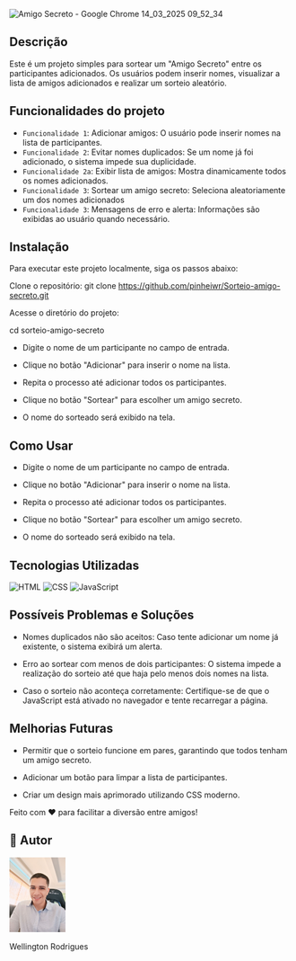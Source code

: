 ![Amigo Secreto - Google Chrome 14_03_2025 09_52_34](https://github.com/user-attachments/assets/89b37784-564c-41e4-b507-2554ffaa7599)

## Descrição
<p1>Este é um projeto simples para sortear um "Amigo Secreto" entre os participantes adicionados. Os usuários podem inserir nomes, visualizar a lista de amigos adicionados e realizar um sorteio aleatório.</p1>

## Funcionalidades do projeto

- `Funcionalidade 1`: Adicionar amigos: O usuário pode inserir nomes na lista de participantes.
- `Funcionalidade 2`: Evitar nomes duplicados: Se um nome já foi adicionado, o sistema impede sua duplicidade.
- `Funcionalidade 2a`: Exibir lista de amigos: Mostra dinamicamente todos os nomes adicionados.
- `Funcionalidade 3`: Sortear um amigo secreto: Seleciona aleatoriamente um dos nomes adicionados
- `Funcionalidade 3`: Mensagens de erro e alerta: Informações são exibidas ao usuário quando necessário.


## Instalação   
<p2>Para executar este projeto localmente, siga os passos abaixo:</p2>

Clone o repositório:
git clone https://github.com/pinheiwr/Sorteio-amigo-secreto.git

Acesse o diretório do projeto:

cd sorteio-amigo-secreto

- Digite o nome de um participante no campo de entrada.

- Clique no botão "Adicionar" para inserir o nome na lista.

- Repita o processo até adicionar todos os participantes.

- Clique no botão "Sortear" para escolher um amigo secreto.

- O nome do sorteado será exibido na tela.

## Como Usar
- Digite o nome de um participante no campo de entrada.

- Clique no botão "Adicionar" para inserir o nome na lista.

- Repita o processo até adicionar todos os participantes.

- Clique no botão "Sortear" para escolher um amigo secreto.

- O nome do sorteado será exibido na tela.

## Tecnologias Utilizadas

<div>
  <img src="https://img.shields.io/badge/HTML-239120?style=for-the-badge&logo=html5&logoColor=white" alt="HTML">
  <img src="https://img.shields.io/badge/CSS-239120?style=for-the-badge&logo=css3&logoColor=white" alt="CSS">
  <img src="https://img.shields.io/badge/JavaScript-F7DF1E?style=for-the-badge&logo=javascript&logoColor=black" alt="JavaScript">
</div>

## Possíveis Problemas e Soluções

- Nomes duplicados não são aceitos: Caso tente adicionar um nome já existente, o sistema exibirá um alerta.

- Erro ao sortear com menos de dois participantes: O sistema impede a realização do sorteio até que haja pelo menos dois nomes na lista.

- Caso o sorteio não aconteça corretamente: Certifique-se de que o JavaScript está ativado no navegador e tente recarregar a página.

## Melhorias Futuras  

- Permitir que o sorteio funcione em pares, garantindo que todos tenham um amigo secreto.

- Adicionar um botão para limpar a lista de participantes.

- Criar um design mais aprimorado utilizando CSS moderno.

Feito com ❤️ para facilitar a diversão entre amigos! 

## 👤 Autor

<div>
  <img src="https://github.com/pinheiwr/Sorteio-amigo-secreto/blob/main/1714315682106.jpg?raw=true" alt="Wellington Rodrigues" width="100">
  <p>Wellington Rodrigues</p>
</div>         

